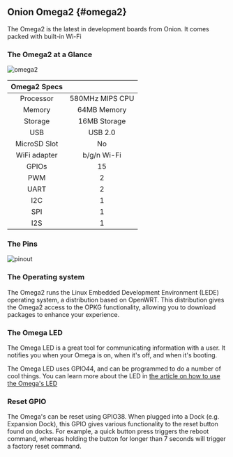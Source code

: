 ## Onion Omega2 {#omega2}

<!-- intro of the Omega2 IoT computer -->
The Omega2 is the latest in development boards from Onion. It comes packed with built-in Wi-Fi

### The Omega2 at a Glance

<!-- TODO: have an illustration with labels -->
![omega2](https://raw.githubusercontent.com/OnionIoT/Onion-Docs/master/Omega2/Documentation/Hardware-Overview/img/omega-2-pic.png)

| Omega2 Specs  | |
| :-------------: | :-------------:  |
| Processor | 580MHz MIPS CPU  |
| Memory | 64MB Memory  |
| Storage | 16MB Storage  |
| USB | USB 2.0  |
| MicroSD Slot | No  |
| WiFi adapter | b/g/n Wi-Fi  |
| GPIOs | 15  |
| PWM | 2  |
| UART | 2  |
| I2C | 1  |
| SPI |  1   |
| I2S | 1  |

### The Pins

<!-- image of omega2 pinout -->
![pinout](https://raw.githubusercontent.com/OnionIoT/Onion-Docs/master/Omega2/Documentation/Hardware-Overview/img/Omega-2-Pinout-Diagram.png)

<!-- LATER: include section on the 50pin connector -->


### The Operating system

The Omega2 runs the Linux Embedded Development Environment (LEDE) operating system, a distribution based on OpenWRT. This distribution gives the Omega2 access to the OPKG functionality, allowing you to download packages to enhance your experience.

### The Omega LED

The Omega LED is a great tool for communicating information with a user. It notifies you when your Omega is on, when it's off, and when it's booting.

The Omega LED uses GPIO44, and can be programmed to do a number of cool things. You can learn more about the LED in [the article on how to use the Omega's LED](#the-omega-led)

<!-- TODO: fix this link -->

### Reset GPIO

The Omega's can be reset using GPIO38. When plugged into a Dock (e.g. Expansion Dock), this GPIO gives various functionality to the reset button found on docks. For example, a quick button press triggers the reboot command, whereas holding the button for longer than 7 seconds will trigger a factory reset command.

<!-- batch2: ## Antenna and U.FL Connector -->

<!-- Description of SMT antenna used on the Omega, mention that it's directional, have a diagram of the directionality -->
<!-- Describe that U.FL connector can be used to connect other, bigger antennas -->

<!-- TO DO: ## Mechanical Drawing -->

<!-- insert mechanical drawing image, link to repo -->
